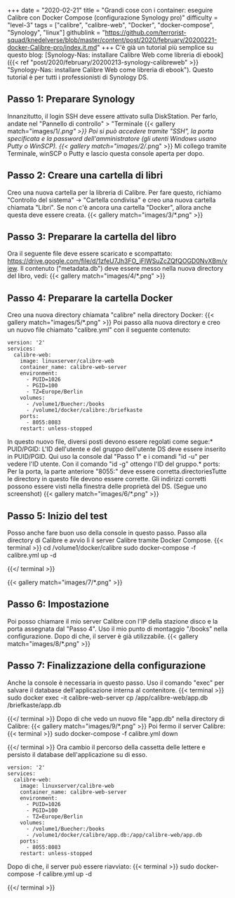 +++
date = "2020-02-21"
title = "Grandi cose con i container: eseguire Calibre con Docker Compose (configurazione Synology pro)"
difficulty = "level-3"
tags = ["calibre", "calibre-web", "Docker", "docker-compose", "Synology", "linux"]
githublink = "https://github.com/terrorist-squad/knedelverse/blob/master/content/post/2020/february/20200221-docker-Calibre-pro/index.it.md"
+++
C'è già un tutorial più semplice su questo blog: [Synology-Nas: installare Calibre Web come libreria di ebook]({{< ref "post/2020/february/20200213-synology-calibreweb" >}} "Synology-Nas: installare Calibre Web come libreria di ebook"). Questo tutorial è per tutti i professionisti di Synology DS.
## Passo 1: Preparare Synology
Innanzitutto, il login SSH deve essere attivato sulla DiskStation. Per farlo, andate nel "Pannello di controllo" > "Terminale
{{< gallery match="images/1/*.png" >}}
Poi si può accedere tramite "SSH", la porta specificata e la password dell'amministratore (gli utenti Windows usano Putty o WinSCP).
{{< gallery match="images/2/*.png" >}}
Mi collego tramite Terminale, winSCP o Putty e lascio questa console aperta per dopo.
## Passo 2: Creare una cartella di libri
Creo una nuova cartella per la libreria di Calibre. Per fare questo, richiamo "Controllo del sistema" -> "Cartella condivisa" e creo una nuova cartella chiamata "Libri". Se non c'è ancora una cartella "Docker", allora anche questa deve essere creata.
{{< gallery match="images/3/*.png" >}}

## Passo 3: Preparare la cartella del libro
Ora il seguente file deve essere scaricato e scompattato: https://drive.google.com/file/d/1zfeU7Jh3FO_jFlWSuZcZQfQOGD0NvXBm/view. Il contenuto ("metadata.db") deve essere messo nella nuova directory del libro, vedi:
{{< gallery match="images/4/*.png" >}}

## Passo 4: Preparare la cartella Docker
Creo una nuova directory chiamata "calibre" nella directory Docker:
{{< gallery match="images/5/*.png" >}}
Poi passo alla nuova directory e creo un nuovo file chiamato "calibre.yml" con il seguente contenuto:
```
version: '2'
services:
  calibre-web:
    image: linuxserver/calibre-web
    container_name: calibre-web-server
    environment:
      - PUID=1026
      - PGID=100
      - TZ=Europe/Berlin
    volumes:
      - /volume1/Buecher:/books
      - /volume1/docker/calibre:/briefkaste
    ports:
      - 8055:8083
    restart: unless-stopped

```
In questo nuovo file, diversi posti devono essere regolati come segue:* PUID/PGID: L'ID dell'utente e del gruppo dell'utente DS deve essere inserito in PUID/PGID. Qui uso la console dal "Passo 1" e i comandi "id -u" per vedere l'ID utente. Con il comando "id -g" ottengo l'ID del gruppo.* ports: Per la porta, la parte anteriore "8055:" deve essere corretta.directoriesTutte le directory in questo file devono essere corrette. Gli indirizzi corretti possono essere visti nella finestra delle proprietà del DS. (Segue uno screenshot)
{{< gallery match="images/6/*.png" >}}

## Passo 5: Inizio del test
Posso anche fare buon uso della console in questo passo. Passo alla directory di Calibre e avvio lì il server Calibre tramite Docker Compose.
{{< terminal >}}
cd /volume1/docker/calibre
sudo docker-compose -f calibre.yml up -d

{{</ terminal >}}

{{< gallery match="images/7/*.png" >}}

## Passo 6: Impostazione
Poi posso chiamare il mio server Calibre con l'IP della stazione disco e la porta assegnata dal "Passo 4". Uso il mio punto di montaggio "/books" nella configurazione. Dopo di che, il server è già utilizzabile.
{{< gallery match="images/8/*.png" >}}

## Passo 7: Finalizzazione della configurazione
Anche la console è necessaria in questo passo. Uso il comando "exec" per salvare il database dell'applicazione interna al contenitore.
{{< terminal >}}
sudo docker exec -it calibre-web-server cp /app/calibre-web/app.db /briefkaste/app.db

{{</ terminal >}}
Dopo di che vedo un nuovo file "app.db" nella directory di Calibre:
{{< gallery match="images/9/*.png" >}}
Poi fermo il server Calibre:
{{< terminal >}}
sudo docker-compose -f calibre.yml down

{{</ terminal >}}
Ora cambio il percorso della cassetta delle lettere e persisto il database dell'applicazione su di esso.
```
version: '2'
services:
  calibre-web:
    image: linuxserver/calibre-web
    container_name: calibre-web-server
    environment:
      - PUID=1026
      - PGID=100
      - TZ=Europe/Berlin
    volumes:
      - /volume1/Buecher:/books
      - /volume1/docker/calibre/app.db:/app/calibre-web/app.db
    ports:
      - 8055:8083
    restart: unless-stopped

```
Dopo di che, il server può essere riavviato:
{{< terminal >}}
sudo docker-compose -f calibre.yml up -d

{{</ terminal >}}
